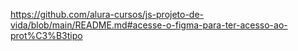 https://github.com/alura-cursos/js-projeto-de-vida/blob/main/README.md#acesse-o-figma-para-ter-acesso-ao-prot%C3%B3tipo
